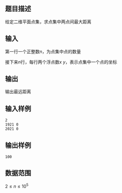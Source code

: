 ## 题目描述

给定二维平面点集，求点集中两点间最大距离

## 输入

第一行一个正整数$n$，为点集中点的数量

接下来$n$行，每行两个浮点数$x \ y$，表示点集中一个点的坐标

## 输出

输出最远距离

## 输入样例

    2
    1921 0
    2021 0

## 输出样例

    100

## 数据范围

$2\leq n \leq 10^5$
